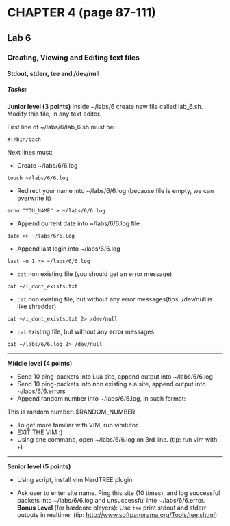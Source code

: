 # CHAPTER 4 (page 87-111)
## Lab 6
### Creating, Viewing and Editing text files
#### Stdout, stderr, tee and /dev/null
##### Tasks:
**Junior level (3 points)**
Inside ~/labs/6 create new file called lab_6.sh. Modify this file, in any text editor.

First line of ~/labs/6/lab_6.sh must be:

```shell script
#!/bin/bash
```

Next lines must:
* Create ~/labs/6/6.log
```shell script
touch ~/labs/6/6.log
```
* Redirect your name into ~/labs/6/6.log (because file is empty, we can overwrite it)
```shell script
echo "YOU_NAME" > ~/labs/6/6.log
```
* Append current date into ~/labs/6/6.log file
```shell script
date >> ~/labs/6/6.log
```

* Append last login into ~/labs/6/6.log
```shell script
last -n 1 >> ~/labs/6/6.log
```

* `cat` non existing file (you should get an error message)
```shell script
cat ~/i_dont_exists.txt
```

* `cat` non existing file, but without any error messages(tips: /dev/null is like shredder)
```shell script
cat ~/i_dont_exists.txt 2> /dev/null
```

* `cat` existing file, but without any **error** messages
```shell script
cat ~/labs/6/6.log 2> /dev/null
```


---
**Middle level (4 points)**
* Send 10 ping-packets into i.ua site, append output into ~/labs/6/6.log
* Send 10 ping-packets into non existing a.a site, append output into ~/labs/6/6.errors
* Append random number into ~/labs/6/6.log, in such format:

This is random number: $RANDOM_NUMBER

* To get more familiar with VIM, run vimtutor.
* EXIT THE VIM :)
* Using one command, open ~/labs/6/6.log on 3rd line. (tip: run vim with `+`)


---
**Senior level (5 points)**
* Using script, install vim NerdTREE plugin

* Ask user to enter site name. Ping this site (10 times), and log successful packets into ~/labs/6/6.log and unsuccessful into ~/labs/6/6.error. 
**Bonus Level** (for hardcore players): Use `tee` print stdout and stderr outputs in realtime.
(tip: http://www.softpanorama.org/Tools/tee.shtml)
